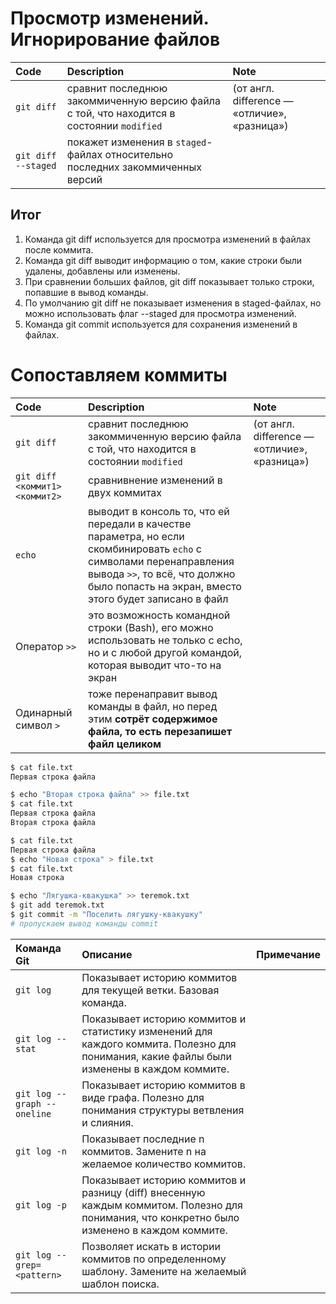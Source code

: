 # Просмотр изменений. Игнорирование файлов

| Code | Description | Note |
|:----------|:----------|:----------|
| `git diff` | сравнит последнюю закоммиченную версию файла с той, что находится в состоянии `modified`  | (от англ. difference — «отличие», «разница»)   |
| `git diff --staged` | покажет изменения в `staged`-файлах относительно последних закоммиченных версий |    |




## Итог

1. Команда git diff используется для просмотра изменений в файлах после коммита.
2. Команда git diff выводит информацию о том, какие строки были удалены, добавлены или изменены.
3. При сравнении больших файлов, git diff показывает только строки, попавшие в вывод команды.
4. По умолчанию git diff не показывает изменения в staged-файлах, но можно использовать флаг --staged для просмотра изменений.
5. Команда git commit используется для сохранения изменений в файлах.


# Сопоставляем коммиты

| Code | Description | Note |
|:----------|:----------|:----------|
| `git diff` | сравнит последнюю закоммиченную версию файла с той, что находится в состоянии `modified`  | (от англ. difference — «отличие», «разница»)   |
| `git diff <коммит1> <коммит2>` | сравнивнение изменений в двух коммитах |  |
| `echo`     | выводит в консоль то, что ей передали в качестве параметра, но если скомбинировать `echo` с символами перенаправления вывода `>>`, то всё, что должно было попасть на экран, вместо этого будет записано в файл | |
| Оператор `>>`    | это возможность командной строки (Bash), его можно использовать не только с echo, но и с любой другой командой, которая выводит что-то на экран   |   |
| Одинарный символ `>`    | тоже перенаправит вывод команды в файл, но перед этим **сотрёт содержимое файла, то есть перезапишет файл целиком**   |    |

```Bash
$ cat file.txt
Первая строка файла

$ echo "Вторая строка файла" >> file.txt
$ cat file.txt
Первая строка файла
Вторая строка файла
```

```Bash
$ cat file.txt
Первая строка файла
$ echo "Новая строка" > file.txt
$ cat file.txt
Новая строка
```

```Bash
$ echo "Лягушка-квакушка" >> teremok.txt
$ git add teremok.txt
$ git commit -m "Поселить лягушку-квакушку"
# пропускаем вывод команды commit
```


| Команда Git	| Описание	| Примечание |
|:----------|:----------|:----------|
| `git log`	| Показывает историю коммитов для текущей ветки.	Базовая команда. | |
| `git log --stat` |	Показывает историю коммитов и статистику изменений для каждого коммита.	Полезно для понимания, какие файлы были изменены в каждом коммите. | |
| `git log --graph --oneline`	| Показывает историю коммитов в виде графа.	Полезно для понимания структуры ветвления и слияния. | |
| `git log -n`	| Показывает последние n коммитов.	Замените n на желаемое количество коммитов. | |
| `git log -p`	| Показывает историю коммитов и разницу (diff) внесенную каждым коммитом.	Полезно для понимания, что конкретно было изменено в каждом коммите. | |
| `git log --grep=<pattern>`	| Позволяет искать в истории коммитов по определенному шаблону.	Замените <pattern> на желаемый шаблон поиска. | |





